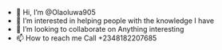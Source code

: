 - 👋 Hi, I’m @Olaoluwa905
- 👀 I’m interested in helping people with the knowledge I have
- 💞️ I’m looking to collaborate on Anything interesting
- 📫 How to reach me Call +2348182207685

<!---
Olaoluwa905/Olaoluwa905 is a ✨ special ✨ repository because its `README.md` (this file) appears on your GitHub profile.
You can click the Preview link to take a look at your changes.
--->
